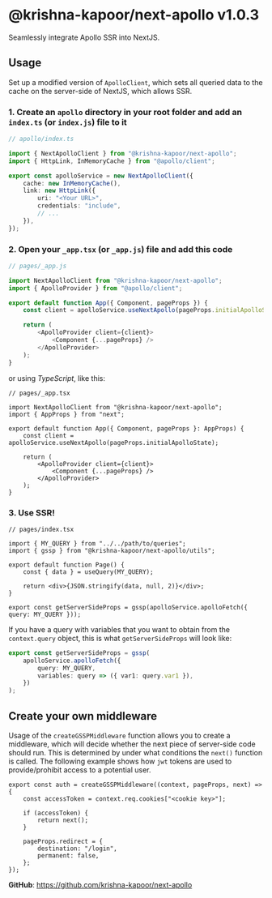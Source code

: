 # @krishna-kapoor/next-apollo v1.0.3

Seamlessly integrate Apollo SSR into NextJS.

## Usage

Set up a modified version of `ApolloClient`, which sets all queried data to the cache on the server-side of NextJS, which allows SSR.

### 1. Create an `apollo` directory in your root folder and add an `index.ts` (or `index.js`) file to it

```ts
// apollo/index.ts

import { NextApolloClient } from "@krishna-kapoor/next-apollo";
import { HttpLink, InMemoryCache } from "@apollo/client";

export const apolloService = new NextApolloClient({
    cache: new InMemoryCache(),
    link: new HttpLink({
        uri: "<Your URL>",
        credentials: "include",
        // ...
    }),
});
```

### 2. Open your `_app.tsx` (or `_app.js`) file and add this code

```js
// pages/_app.js

import NextApolloClient from "@krishna-kapoor/next-apollo";
import { ApolloProvider } from "@apollo/client";

export default function App({ Component, pageProps }) {
    const client = apolloService.useNextApollo(pageProps.initialApolloState);

    return (
        <ApolloProvider client={client}>
            <Component {...pageProps} />
        </ApolloProvider>
    );
}
```

or using _TypeScript_, like this:

```tsx
// pages/_app.tsx

import NextApolloClient from "@krishna-kapoor/next-apollo";
import { AppProps } from "next";

export default function App({ Component, pageProps }: AppProps) {
    const client = apolloService.useNextApollo(pageProps.initialApolloState);

    return (
        <ApolloProvider client={client}>
            <Component {...pageProps} />
        </ApolloProvider>
    );
}
```

### 3. Use SSR!

```tsx
// pages/index.tsx

import { MY_QUERY } from "../../path/to/queries";
import { gssp } from "@krishna-kapoor/next-apollo/utils";

export default function Page() {
    const { data } = useQuery(MY_QUERY);

    return <div>{JSON.stringify(data, null, 2)}</div>;
}

export const getServerSideProps = gssp(apolloService.apolloFetch({ query: MY_QUERY }));
```

If you have a query with variables that you want to obtain from the `context.query` object, this is what `getServerSideProps` will look like:

```ts
export const getServerSideProps = gssp(
    apolloService.apolloFetch({
        query: MY_QUERY,
        variables: query => ({ var1: query.var1 }),
    })
);
```

## Create your own middleware

Usage of the `createGSSPMiddleware` function allows you to create a middleware, which will decide whether the next piece of server-side code should run. This is determined by under what conditions the `next()` function is called. The following example shows how `jwt` tokens are used to provide/prohibit access to a potential user.

```tsx
export const auth = createGSSPMiddleware((context, pageProps, next) => {
    const accessToken = context.req.cookies["<cookie key>"];

    if (accessToken) {
        return next();
    }

    pageProps.redirect = {
        destination: "/login",
        permanent: false,
    };
});
```

**GitHub**: https://github.com/krishna-kapoor/next-apollo
